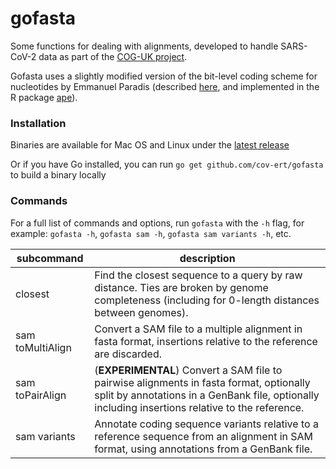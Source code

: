 # gofasta

Some functions for dealing with alignments, developed to handle SARS-CoV-2 data as part of the [COG-UK project](https://www.cogconsortium.uk/).


Gofasta uses a slightly modified version of the bit-level coding scheme for nucleotides by Emmanuel Paradis (described [here](http://ape-package.ird.fr/misc/BitLevelCodingScheme.html), and implemented in the R package [ape](https://doi.org/10.1093/bioinformatics/btg412)).

### Installation

Binaries are available for Mac OS and Linux under the [latest release](https://github.com/cov-ert/gofasta/releases/latest)

Or if you have Go installed, you can run `go get github.com/cov-ert/gofasta` to build a binary locally


### Commands

For a full list of commands and options, run `gofasta` with the `-h` flag, for example: `gofasta -h`,  `gofasta sam -h`, `gofasta sam variants -h`, etc.



| subcommand       | description                                                                                                                                                                  |
|------------------|------------------------------------------------------------------------------------------------------------------------------------------------------------------------------|
| closest          | Find the closest sequence to a query by raw distance. Ties are broken by genome completeness (including for 0-length distances between genomes).                             |
| sam toMultiAlign | Convert a SAM file to a multiple alignment in fasta format, insertions   relative to the reference are discarded.                                                            |
| sam toPairAlign  | (**EXPERIMENTAL**) Convert a SAM file to pairwise alignments in fasta format, optionally   split by annotations in a GenBank file, optionally including insertions   relative to the reference. |
| sam variants     | Annotate coding sequence variants relative to a reference sequence from   an alignment in SAM format, using annotations from a GenBank file.                              |                            |


